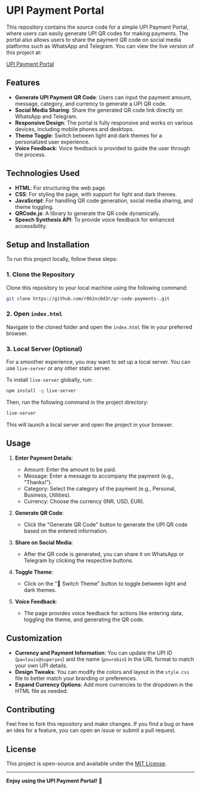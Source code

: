 # UPI Payment Portal

This repository contains the source code for a simple UPI Payment Portal, where users can easily generate UPI QR codes for making payments. The portal also allows users to share the payment QR code on social media platforms such as WhatsApp and Telegram. You can view the live version of this project at:

[UPI Payment Portal](https://r0b1nc0d3r.github.io/qr-code-payments-/)

## Features

- **Generate UPI Payment QR Code**: Users can input the payment amount, message, category, and currency to generate a UPI QR code.
- **Social Media Sharing**: Share the generated QR code link directly on WhatsApp and Telegram.
- **Responsive Design**: The portal is fully responsive and works on various devices, including mobile phones and desktops.
- **Theme Toggle**: Switch between light and dark themes for a personalized user experience.
- **Voice Feedback**: Voice feedback is provided to guide the user through the process.

## Technologies Used

- **HTML**: For structuring the web page.
- **CSS**: For styling the page, with support for light and dark themes.
- **JavaScript**: For handling QR code generation, social media sharing, and theme toggling.
- **QRCode.js**: A library to generate the QR code dynamically.
- **Speech Synthesis API**: To provide voice feedback for enhanced accessibility.

## Setup and Installation

To run this project locally, follow these steps:

### 1. Clone the Repository
Clone this repository to your local machine using the following command:

```bash
git clone https://github.com/r0b1nc0d3r/qr-code-payments-.git
```

### 2. Open `index.html`
Navigate to the cloned folder and open the `index.html` file in your preferred browser.

### 3. Local Server (Optional)
For a smoother experience, you may want to set up a local server. You can use `live-server` or any other static server.

To install `live-server` globally, run:

```bash
npm install -g live-server
```

Then, run the following command in the project directory:

```bash
live-server
```

This will launch a local server and open the project in your browser.

## Usage

1. **Enter Payment Details**:
   - Amount: Enter the amount to be paid.
   - Message: Enter a message to accompany the payment (e.g., "Thanks!").
   - Category: Select the category of the payment (e.g., Personal, Business, Utilities).
   - Currency: Choose the currency (INR, USD, EUR).

2. **Generate QR Code**:
   - Click the "Generate QR Code" button to generate the UPI QR code based on the entered information.

3. **Share on Social Media**:
   - After the QR code is generated, you can share it on WhatsApp or Telegram by clicking the respective buttons.

4. **Toggle Theme**:
   - Click on the "🌙 Switch Theme" button to toggle between light and dark themes.

5. **Voice Feedback**:
   - The page provides voice feedback for actions like entering data, toggling the theme, and generating the QR code.

## Customization

- **Currency and Payment Information**: You can update the UPI ID (`pa=louis@superyes`) and the name (`pn=robin`) in the URL format to match your own UPI details.
- **Design Tweaks**: You can modify the colors and layout in the `style.css` file to better match your branding or preferences.
- **Expand Currency Options**: Add more currencies to the dropdown in the HTML file as needed.

## Contributing

Feel free to fork this repository and make changes. If you find a bug or have an idea for a feature, you can open an issue or submit a pull request.

## License

This project is open-source and available under the [MIT License](LICENSE).

---

**Enjoy using the UPI Payment Portal!** 💸
